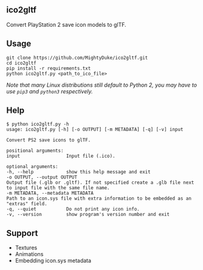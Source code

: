 ## ico2gltf
Convert PlayStation 2 save icon models to glTF.

## Usage
```
git clone https://github.com/MightyDuke/ico2gltf.git
cd ico2gltf
pip install -r requirements.txt
python ico2gltf.py <path_to_ico_file>
```
*Note that many Linux distributions still default to Python 2, you may have to use `pip3` and `python3` respectively.*

## Help
```
$ python ico2gltf.py -h
usage: ico2gltf.py [-h] [-o OUTPUT] [-m METADATA] [-q] [-v] input

Convert PS2 save icons to glTF.

positional arguments:
input                 Input file (.ico).

optional arguments:
-h, --help            show this help message and exit
-o OUTPUT, --output OUTPUT
Output file (.glb or .gltf). If not specified create a .glb file next to input file with the same file name.
-m METADATA, --metadata METADATA
Path to an icon.sys file with extra information to be embedded as an "extras" field.
-q, --quiet           Do not print any icon info.
-v, --version         show program's version number and exit
```

## Support
 - Textures
 - Animations
 - Embedding icon.sys metadata
